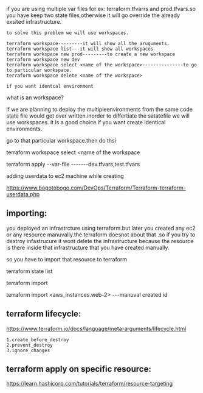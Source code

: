 if you are using multiple var files for ex: terraform.tfvarrs and prod.tfvars.so you have keep two state files,otherwise it will go override the already exsited infrastructure.
    
    to solve this problem we will use workspaces.
    
    terraform workspace---------it will show all the aruguments.
    terraform workspace list---it will show all workspaces
    terraform workspace new prod---------to create a new workspace
    terraform workspace new dev
    terraform workspace select <name of the workspace>---------------to go to particular workspace.
    terraform workspace delete <name of the workspace>
    
    if you want identcal environment
    
   what is an workspace?
   
   if we are planning to deploy the multipleenvironments from the same code state file would get over written.inorder to differtiate the satatefile we will use workspaces.
   it is a good choice if you want create identical environments.
   
   go to that particular workspace.then do thsi
   
   terraform workspace select <name of the workspace
   
   terraform apply --var-file <name of the varfile>-------dev.tfvars,test.tfvars
   
   adding userdata to ec2 machine while creating
   
   https://www.bogotobogo.com/DevOps/Terraform/Terraform-terraform-userdata.php
   
   
   importing:
   ---------------
   
   you deployed an infrastrcture using terraform.but later you created any ec2 or any resource manuvally.the terraform doesnot about that .so if you try to destroy infastrucure 
   it wont delete the infrastructure because the resource is there inside that infrastructure that you have created manually.
   
  
   
   so you have to import that resource to terraform
   
   terraform state list
   
   terraform import
   
   terraform import <aws_instances.web-2> <instancesid>---manuval created id 
   
   
   terraform lifecycle:
   ----------------------------
   https://www.terraform.io/docs/language/meta-arguments/lifecycle.html
   
    1.create_before_destroy
    2.prevent_destroy 
    3.ignore_changes 
    
    
  terraform apply on specific resource:
  -------------------------------------
  
  https://learn.hashicorp.com/tutorials/terraform/resource-targeting
    
    
   
   
   
    
    
